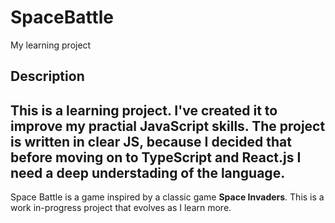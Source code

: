 # SpaceBattle
My learning project
## Description
This is a learning project. I've created it to improve my practial JavaScript skills. The project is written in clear JS, because I decided that before moving on to TypeScript and React.js I need a deep understading of the language. 
--
Space Battle is a game inspired by a classic game **Space Invaders**. This is a work in-progress project that evolves as I learn more.
